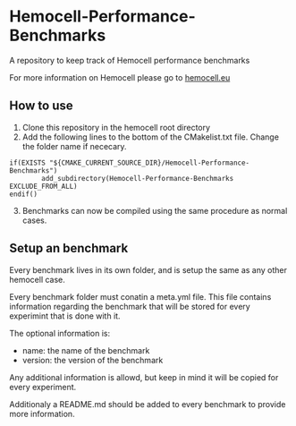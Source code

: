 # Hemocell-Performance-Benchmarks
A repository to keep track of Hemocell performance benchmarks

For more information on Hemocell please go to [hemocell.eu](https://hemocell.eu/)

## How to use
1. Clone this repository in the hemocell root directory
2. Add the following lines to the bottom of the CMakelist.txt file. Change the folder name if nececary.
  ```
  if(EXISTS "${CMAKE_CURRENT_SOURCE_DIR}/Hemocell-Performance-Benchmarks")
          add_subdirectory(Hemocell-Performance-Benchmarks EXCLUDE_FROM_ALL)
  endif()
  ```
3. Benchmarks can now be compiled using the same procedure as normal cases.


## Setup an benchmark
Every benchmark lives in its own folder, and is setup the same as any other hemocell case.

Every benchmark folder must conatin a meta.yml file. This file contains information regarding the benchmark that will be stored for every experimint that is done with it.

The optional information is:
- name: the name of the benchmark
- version: the version of the benchmark

Any additional information is allowd, but keep in mind it will be copied for every experiment.


Additionaly a README.md should be added to every benchmark to provide more information.
